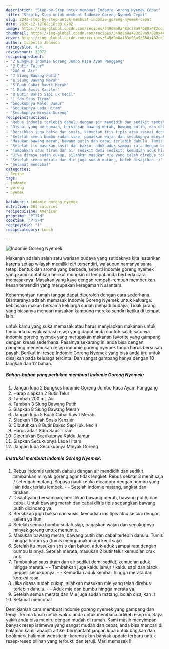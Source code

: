 ```yaml
---
description: "Step-by-Step untuk membuat Indomie Goreng Nyemek Cepat"
title: "Step-by-Step untuk membuat Indomie Goreng Nyemek Cepat"
slug: 2242-step-by-step-untuk-membuat-indomie-goreng-nyemek-cepat
date: 2020-12-12T08:18:00.870Z
image: https://img-global.cpcdn.com/recipes/549d9a0a483c28a9/680x482cq70/indomie-goreng-nyemek-foto-resep-utama.jpg
thumbnail: https://img-global.cpcdn.com/recipes/549d9a0a483c28a9/680x482cq70/indomie-goreng-nyemek-foto-resep-utama.jpg
cover: https://img-global.cpcdn.com/recipes/549d9a0a483c28a9/680x482cq70/indomie-goreng-nyemek-foto-resep-utama.jpg
author: Isabella Johnson
ratingvalue: 4.4
reviewcount: 32072
recipeingredient:
- "2 Bungkus Indomie Goreng Jumbo Rasa Ayam Panggang"
- "2 Butir Telur"
- "200 mL Air"
- "3 Siung Bawang Putih"
- "8 Siung Bawang Merah"
- "5 Buah Cabai Rawit Merah"
- "1 Buah Sosis Kanzler"
- "8 Butir Bakso Sapi uk kecil"
- "1 Sdm Saus Tiram"
- "Secukupnya Kaldu Jamur"
- "Secukupnya Lada Hitam"
- "Secukupnya Minyak Goreng"
recipeinstructions:
- "Rebus indomie terlebih dahulu dengan air mendidih dan sedikit tambahkan minyak goreng agar tidak lengket. Rebus sekitar 3 menit saja / setengah matang. Supaya nanti ketika dicampur dengan bumbu yang lain tidak terlalu lembek.  Setelah indomie matang, angkat dan tiriskan."
- "Disaat yang bersamaan, bersihkan bawang merah, bawang putih, dan cabai. Untuk bawang merah dan cabai diiris tipis sedangkan bawang putih dicincang ya."
- "Bersihkan juga bakso dan sosis, kemudian iris tipis atau sesuai dengan selera ya Bun."
- "Setelah semua bumbu sudah siap, panaskan wajan dan secukupnya minyak goreng untuk menumis."
- "Masukan bawang merah, bawang putih dan cabai terlebih dahulu. Tumis hingga harum ya (tumis menggunakan api kecil saja)"
- "Setelah itu masukan sosis dan bakso, aduk-aduk sampai rata dengan bumbu lainnya. Setelah merata, masukan 2 butir telur kemudian orak arik."
- "Tambahkan saus tiram dan air sedikit demi sedikit, kemudian aduk hingga merata.  Tambahkan juga kaldu jamur / kaldu sapi dan black pepper secukupnya.  Kemudian aduk kembali hingga merata dan koreksi rasa."
- "Jika dirasa sudah cukup, silahkan masukan mie yang telah direbus terlebih dahulu.  Aduk mie dan bumbu hingga merata ya."
- "Setelah semua merata dan Mie juga sudah matang, boleh disajikan :)"
- "Selamat mencoba!"
categories:
- Recipe
tags:
- indomie
- goreng
- nyemek

katakunci: indomie goreng nyemek 
nutrition: 261 calories
recipecuisine: American
preptime: "PT17M"
cooktime: "PT57M"
recipeyield: "1"
recipecategory: Lunch

---
```



![Indomie Goreng Nyemek](https://img-global.cpcdn.com/recipes/549d9a0a483c28a9/680x482cq70/indomie-goreng-nyemek-foto-resep-utama.jpg)

Makanan adalah salah satu warisan budaya yang setidaknya kita lestarikan karena setiap wilayah memiliki ciri tersendiri, walaupun namanya sama tetapi bentuk dan aroma yang berbeda, seperti indomie goreng nyemek yang kami contohkan berikut mungkin di tempat anda berbeda cara memasaknya. Masakan yang kaya dengan rempah-rempah memberikan kesan tersendiri yang merupakan keragaman Nusantara



Keharmonisan rumah tangga dapat diperoleh dengan cara sederhana. Diantaranya adalah memasak Indomie Goreng Nyemek untuk keluarga. kebiasaan makan bersama keluarga sudah menjadi budaya, Tidak jarang yang biasanya mencari masakan kampung mereka sendiri ketika di tempat lain.

untuk kamu yang suka memasak atau harus menyiapkan makanan untuk tamu ada banyak variasi resep yang dapat anda contoh salah satunya indomie goreng nyemek yang merupakan makanan favorite yang gampang dengan kreasi sederhana. Pasalnya sekarang ini anda bisa dengan gampang menemukan resep indomie goreng nyemek tanpa harus bersusah payah.
Berikut ini resep Indomie Goreng Nyemek yang bisa anda tiru untuk disajikan pada keluarga tercinta. Dan sangat gampang hanya dengan 10 langkah dan 12 bahan.


<!--inarticleads1-->

##### Bahan-bahan yang perlukan membuat Indomie Goreng Nyemek:

1. Jangan lupa 2 Bungkus Indomie Goreng Jumbo Rasa Ayam Panggang
1. Harap siapkan 2 Butir Telur
1. Tambah 200 mL Air
1. Tambah 3 Siung Bawang Putih
1. Siapkan 8 Siung Bawang Merah
1. Jangan lupa 5 Buah Cabai Rawit Merah
1. Siapkan 1 Buah Sosis Kanzler
1. Dibutuhkan 8 Butir Bakso Sapi (uk. kecil)
1. Harus ada 1 Sdm Saus Tiram
1. Diperlukan Secukupnya Kaldu Jamur
1. Siapkan Secukupnya Lada Hitam
1. Jangan lupa Secukupnya Minyak Goreng




<!--inarticleads2-->

##### Instruksi membuat  Indomie Goreng Nyemek:

1. Rebus indomie terlebih dahulu dengan air mendidih dan sedikit tambahkan minyak goreng agar tidak lengket. Rebus sekitar 3 menit saja / setengah matang. Supaya nanti ketika dicampur dengan bumbu yang lain tidak terlalu lembek. -  - Setelah indomie matang, angkat dan tiriskan.
1. Disaat yang bersamaan, bersihkan bawang merah, bawang putih, dan cabai. Untuk bawang merah dan cabai diiris tipis sedangkan bawang putih dicincang ya.
1. Bersihkan juga bakso dan sosis, kemudian iris tipis atau sesuai dengan selera ya Bun.
1. Setelah semua bumbu sudah siap, panaskan wajan dan secukupnya minyak goreng untuk menumis.
1. Masukan bawang merah, bawang putih dan cabai terlebih dahulu. Tumis hingga harum ya (tumis menggunakan api kecil saja)
1. Setelah itu masukan sosis dan bakso, aduk-aduk sampai rata dengan bumbu lainnya. Setelah merata, masukan 2 butir telur kemudian orak arik.
1. Tambahkan saus tiram dan air sedikit demi sedikit, kemudian aduk hingga merata. -  - Tambahkan juga kaldu jamur / kaldu sapi dan black pepper secukupnya. -  - Kemudian aduk kembali hingga merata dan koreksi rasa.
1. Jika dirasa sudah cukup, silahkan masukan mie yang telah direbus terlebih dahulu. -  - Aduk mie dan bumbu hingga merata ya.
1. Setelah semua merata dan Mie juga sudah matang, boleh disajikan :)
1. Selamat mencoba!




Demikianlah cara membuat indomie goreng nyemek yang gampang dan teruji. Terima kasih untuk waktu anda untuk membaca artikel resep ini. Saya yakin anda bisa meniru dengan mudah di rumah. Kami masih menyimpan banyak resep istimewa yang sangat mudah dan cepat, anda bisa mencari di halaman kami, apabila artikel bermanfaat jangan lupa untuk bagikan dan bookmark halaman website ini karena akan banyak update terbaru untuk resep-resep pilihan yang terbukti dan teruji. Mari memasak !!. 
